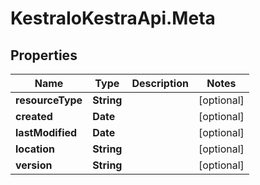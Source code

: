 # KestraIoKestraApi.Meta

## Properties

Name | Type | Description | Notes
------------ | ------------- | ------------- | -------------
**resourceType** | **String** |  | [optional] 
**created** | **Date** |  | [optional] 
**lastModified** | **Date** |  | [optional] 
**location** | **String** |  | [optional] 
**version** | **String** |  | [optional] 


